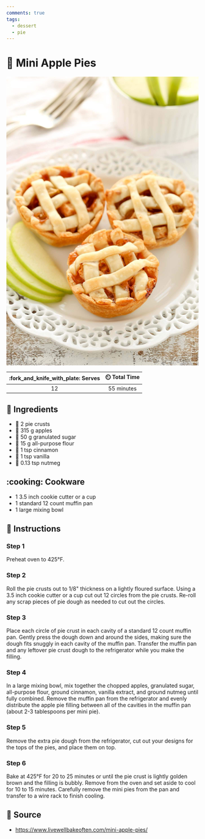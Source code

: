 ```yaml
---
comments: true
tags:
  - dessert
  - pie
---
```

# :pie: Mini Apple Pies

![Mini Apple Pies](../../assets/images/mini-apple-pies.jpg)

| :fork_and_knife_with_plate: Serves | :timer_clock: Total Time |
|:----------------------------------:|:-----------------------: |
| 12 | 55 minutes |

## :salt: Ingredients

- :pie: 2 pie crusts
- :green_apple: 315 g apples
- :candy: 50 g granulated sugar
- :ear_of_rice: 15 g all-purpose flour
- :custard: 1 tsp cinnamon
- :icecream: 1 tsp vanilla
- :chestnut: 0.13 tsp nutmeg

## :cooking: Cookware

- 1 3.5 inch cookie cutter or a cup
- 1 standard 12 count muffin pan
- 1 large mixing bowl

## :pencil: Instructions

### Step 1

Preheat oven to 425°F.

### Step 2

Roll the pie crusts out to 1/8" thickness on a lightly floured surface. Using a 3.5 inch cookie cutter or a cup cut out
12 circles from the pie crusts. Re-roll any scrap pieces of pie dough as needed to cut out the circles.

### Step 3

Place each circle of pie crust in each cavity of a standard 12 count muffin pan. Gently press the dough down and around
the sides, making sure the dough fits snuggly in each cavity of the muffin pan. Transfer the muffin pan and any leftover
pie crust dough to the refrigerator while you make the filling.

### Step 4

In a large mixing bowl, mix together the chopped apples, granulated sugar, all-purpose flour, ground cinnamon, vanilla
extract, and ground nutmeg until fully combined. Remove the muffin pan from the refrigerator and evenly distribute the
apple pie filling between all of the cavities in the muffin pan (about 2-3 tablespoons per mini pie).

### Step 5

Remove the extra pie dough from the refrigerator, cut out your designs for the tops of the pies, and place them on top.

### Step 6

Bake at 425°F for 20 to 25 minutes or until the pie crust is lightly golden brown and the filling is bubbly. Remove from
the oven and set aside to cool for 10 to 15 minutes. Carefully remove the mini pies from the pan and transfer to a wire
rack to finish cooling.

## :link: Source

- <https://www.livewellbakeoften.com/mini-apple-pies/>
